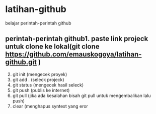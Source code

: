 # latihan-github
belajar perintah-perintah github

## perintah-perintah github1. paste link projeck untuk clone ke lokal(git clone https://github.com/emauskogoya/latihan-github.git )
2. git init (mengecek proyek)
3. git add . (seleck projeck)
4. git status (mengecek hasil seleck)
5. git push (publis ke internet)
6. git pull (jika ada kesalahan bisah git pull untuk mengembalikan lalu push)
8. clear (menghapus syntext yang eror